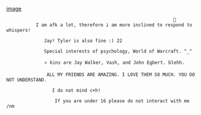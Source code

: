   [image](https://github.com/CactusEggs/CactusEggs/assets/172105020/9c92cbc4-0de4-43e1-ac2a-4d9d86a64064)






                                                                  🐇
               I am afk a lot, therefore i am more inclined to respond to whispers!

                  Jay! Tyler is also fine :) 22

                  Special interests of psychology, World of Warcraft. ^_^

                  ⭐ kins are Jay Walker, Vash, and John Egbert. blehh.

                   ALL MY FRIENDS ARE AMAZING. I LOVE THEM SO MUCH. YOU DO NOT UNDERSTAND.

                     I do not mind c+h! 

                      If you are under 16 please do not interact with me /nm


